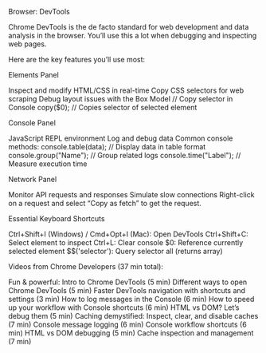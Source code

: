 Browser: DevTools

Chrome DevTools is the de facto standard for web development and data analysis in the browser. You’ll use this a lot when debugging and inspecting web pages.

Here are the key features you’ll use most:

Elements Panel

Inspect and modify HTML/CSS in real-time
Copy CSS selectors for web scraping
Debug layout issues with the Box Model
// Copy selector in Console
copy($0); // Copies selector of selected element

Console Panel

JavaScript REPL environment
Log and debug data
Common console methods:
console.table(data); // Display data in table format
console.group("Name"); // Group related logs
console.time("Label"); // Measure execution time

Network Panel

Monitor API requests and responses
Simulate slow connections
Right-click on a request and select “Copy as fetch” to get the request.

Essential Keyboard Shortcuts

Ctrl+Shift+I (Windows) / Cmd+Opt+I (Mac): Open DevTools
Ctrl+Shift+C: Select element to inspect
Ctrl+L: Clear console
$0: Reference currently selected element
$$('selector'): Query selector all (returns array)

Videos from Chrome Developers (37 min total):

Fun & powerful: Intro to Chrome DevTools (5 min)
Different ways to open Chrome DevTools (5 min)
Faster DevTools navigation with shortcuts and settings (3 min)
How to log messages in the Console (6 min)
How to speed up your workflow with Console shortcuts (6 min)
HTML vs DOM? Let’s debug them (5 min)
Caching demystified: Inspect, clear, and disable caches (7 min)
Console message logging (6 min)
Console workflow shortcuts (6 min)
HTML vs DOM debugging (5 min)
Cache inspection and management (7 min)